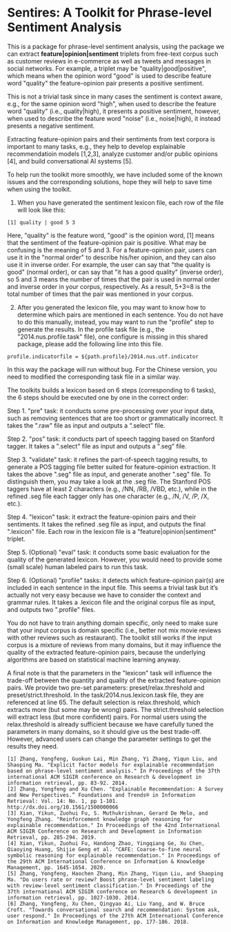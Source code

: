 # Sentires: A Toolkit for Phrase-level Sentiment Analysis

This is a package for phrase-level sentiment analysis, using the package we can extract **feature|opinion|sentiment** triplets from free-text corpus such as customer reviews in e-commerce as well as tweets and messages in social networks. For example, a triplet may be "quality|good|positive", which means when the opinion word "good" is used to describe feature word "quality" the feature-opinion pair presents a positive sentiment. 

This is not a trivial task since in many cases the sentiment is context aware, e.g., for the same opinion word "high", when used to describe the feature word "quality" (i.e., quality|high), it presents a positive sentiment, however, when used to describe the feature word "noise" (i.e., noise|high), it instead presents a negative sentiment.

Extracting feature-opinion pairs and their sentiments from text corpora is important to many tasks, e.g., they help to develop explainable recommendatioin models [1,2,3], analyze customer and/or public opinions [4], and build conversational AI systems [5].

To help run the toolkit more smoothly, we have included some of the known issues and the corresponding solutions, hope they will help to save time when using the toolkit.


1. When you have generated the sentiment lexicon file, each row of the file will look like this: 

```
[1] quality | good 5 3
```

Here, "quality" is the feature word, "good" is the opinion word, [1] means that the sentiment of the feature-opinion pair is positive. What may be confusing is the meaning of 5 and 3. For a feature-opinion pair, users can use it in the "normal order" to describe his/her opinion, and they can also use it in inverse order. For example, the user can say that "the quality is good" (normal order), or can say that "it has a good quality" (inverse order), so 5 and 3 means the number of times that the pair is used in normal order and inverse order in your corpus, respectively. As a result, 5+3=8 is the total number of times that the pair was mentioned in your corpus.

2. After you generated the lexicon file, you may want to know how to determine which pairs are mentioned in each sentence. You do not have to do this manually, instead, you may want to run the "profile" step to generate the results. In the profile task file (e.g., the "2014.nus.profile.task" file), one configure is missing in this shared package, please add the following line into this file.

```
profile.indicatorfile = ${path.profile}/2014.nus.utf.indicator
```

In this way the package will run without bug. For the Chinese version, you need to modified the corresponding task file in a similar way.

The toolkits builds a lexicon based on 6 steps (corresponding to 6 tasks), the 6 steps should be executed one by one in the correct order:

Step 1. "pre" task: it conducts some pre-processing over your input data, such as removing sentences that are too short or grammatically incorrect. It takes the ".raw" file as input and outputs a “.select” file.

Step 2. "pos" task: it conducts part of speech tagging based on Stanford tagger. It takes a ".select" file as input and outputs a ".seg" file.

Step 3. "validate" task: it refines the part-of-speech tagging results, to generate a POS tagging file better suited for feature-opinion extraction. It takes the above ".seg" file as input, and generate another ".seg" file. To distinguish them, you may take a look at the .seg file. The Stanford POS taggers have at least 2 characters (e.g., /NN, /RB, /VBD, etc.), while in the refined .seg file each tagger only has one character (e.g., /N, /V, /P, /X, etc.).

Step 4. "lexicon" task: it extract the feature-opinion pairs and their sentiments. It takes the refined .seg file as input, and outputs the final ".lexicon" file. Each row in the lexicon file is a "feature|opinion|sentiment" triplet.

Step 5. (Optional) "eval" task: it conducts some basic evaluation for the quality of the generated lexicon. However, you would need to provide some (small scale) human labeled pairs to run this task.

Step 6. (Optional) "profile" tasks: it detects which feature-opinion pair(s) are included in each sentence in the input file. This seems a trivial task but it’s actually not very easy because we have to consider the context and grammar rules. It takes a .lexicon file and the original corpus file as input, and outputs two ".profile" files.

You do not have to train anything domain specific, only need to make sure that your input corpus is domain specific (i.e., better not mix movie reviews with other reviews such as restaurant). The toolkit still works if the input corpus is a mixture of reviews from many domains, but it may influence the quality of the extracted feature-opinion pairs, because the underlying algorithms are based on statistical machine learning anyway.

A final note is that the parameters in the "lexicon" task will influence the trade-off between the quantity and quality of the extracted feature-opinion pairs. We provide two pre-set parameters: preset/relax.threshold and preset/strict.threshold. In the task/2014.nus.lexicon.task file, they are referenced at line 65. The default selection is relax.threshold, which extracts more (but some may be wrong) pairs. The strict.threshold selection will extract less (but more confident) pairs. For normal users using the relax.threshold is already sufficient because we have carefully tuned the parameters in many domains, so it should give us the best trade-off. However, advanced users can change the parameter settings to get the results they need.


```
[1] Zhang, Yongfeng, Guokun Lai, Min Zhang, Yi Zhang, Yiqun Liu, and Shaoping Ma. "Explicit factor models for explainable recommendation based on phrase-level sentiment analysis." In Proceedings of the 37th international ACM SIGIR conference on Research & development in information retrieval, pp. 83-92. 2014.
[2] Zhang, Yongfeng and Xu Chen. "Explainable Recommendation: A Survey and New Perspectives.” Foundations and Trends® in Information Retrieval: Vol. 14: No. 1, pp 1-101. http://dx.doi.org/10.1561/1500000066
[3] Xian, Yikun, Zuohui Fu, S. Muthukrishnan, Gerard De Melo, and Yongfeng Zhang. "Reinforcement knowledge graph reasoning for explainable recommendation." In Proceedings of the 42nd International ACM SIGIR Conference on Research and Development in Information Retrieval, pp. 285-294. 2019.
[4] Xian, Yikun, Zuohui Fu, Handong Zhao, Yingqiang Ge, Xu Chen, Qiaoying Huang, Shijie Geng et al. "CAFE: Coarse-to-fine neural symbolic reasoning for explainable recommendation." In Proceedings of the 29th ACM International Conference on Information & Knowledge Management, pp. 1645-1654. 2020.
[5] Zhang, Yongfeng, Haochen Zhang, Min Zhang, Yiqun Liu, and Shaoping Ma. "Do users rate or review? Boost phrase-level sentiment labeling with review-level sentiment classification." In Proceedings of the 37th international ACM SIGIR conference on Research & development in information retrieval, pp. 1027-1030. 2014.
[6] Zhang, Yongfeng, Xu Chen, Qingyao Ai, Liu Yang, and W. Bruce Croft. "Towards conversational search and recommendation: System ask, user respond." In Proceedings of the 27th ACM International Conference on Information and Knowledge Management, pp. 177-186. 2018.
```
